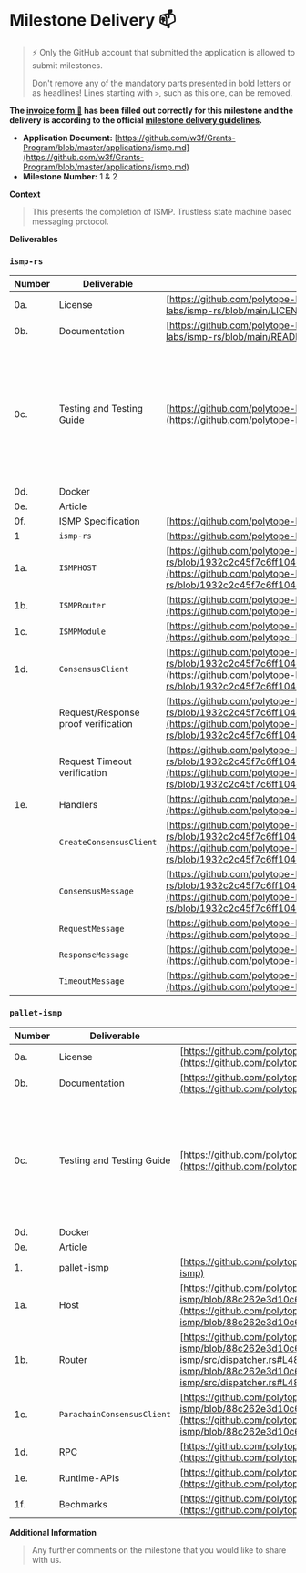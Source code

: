 # Milestone Delivery :mailbox:

> ⚡ Only the GitHub account that submitted the application is allowed to submit milestones. 
> 
> Don't remove any of the mandatory parts presented in bold letters or as headlines! Lines starting with `>`, such as this one, can be removed.

**The [invoice form :pencil:](https://docs.google.com/forms/d/e/1FAIpQLSfmNYaoCgrxyhzgoKQ0ynQvnNRoTmgApz9NrMp-hd8mhIiO0A/viewform) has been filled out correctly for this milestone and the delivery is according to the official [milestone delivery guidelines](https://github.com/w3f/Grants-Program/blob/master/docs/Support%20Docs/milestone-deliverables-guidelines.md).**  

* **Application Document:** [https://github.com/w3f/Grants-Program/blob/master/applications/ismp.md](https://github.com/w3f/Grants-Program/blob/master/applications/ismp.md)
* **Milestone Number:** 1 & 2

**Context**
> This presents the completion of ISMP. Trustless state machine based messaging protocol.

**Deliverables** 

### **`ismp-rs`**

| Number | Deliverable | Link | Notes |
| ------------- | ------------- | ------------- |------------- |
| 0a. | License |[https://github.com/polytope-labs/ismp-rs/blob/main/LICENSE](https://github.com/polytope-labs/ismp-rs/blob/main/LICENSE)| | 
| 0b.  | Documentation |[https://github.com/polytope-labs/ismp-rs/blob/main/README.md](https://github.com/polytope-labs/ismp-rs/blob/main/README.md)| |
| 0c. | Testing and Testing Guide |[https://github.com/polytope-labs/ismp-rs/tree/main/ismp-testsuite](https://github.com/polytope-labs/ismp-rs/tree/main/ismp-testsuite)| Presents a testsuite that can be verified from the latest [CI checks](https://github.com/polytope-labs/ismp-rs/actions/runs/5111348956) and workflow file.|
| 0d. | Docker | | |
| 0e. | Article | | |
| 0f. | ISMP Specification |[https://github.com/polytope-labs/ismp](https://github.com/polytope-labs/ismp)| |
| 1 | `ismp-rs` |[https://github.com/polytope-labs/ismp-rs](https://github.com/polytope-labs/ismp-rs)| |
| 1a. | `ISMPHOST` |[https://github.com/polytope-labs/ismp-rs/blob/1932c2c45f7c6ff104dd27b87aa06769739697fb/ismp/src/host.rs#L37](https://github.com/polytope-labs/ismp-rs/blob/1932c2c45f7c6ff104dd27b87aa06769739697fb/ismp/src/host.rs#L37)| |
| 1b. | `ISMPRouter` |[https://github.com/polytope-labs/ismp-rs/blob/main/ismp/src/router.rs](https://github.com/polytope-labs/ismp-rs/blob/main/ismp/src/router.rs)| |
| 1c. | `ISMPModule` |[https://github.com/polytope-labs/ismp-rs/blob/main/ismp/src/module.rs](https://github.com/polytope-labs/ismp-rs/blob/main/ismp/src/module.rs)| |
| 1d. | `ConsensusClient` |[https://github.com/polytope-labs/ismp-rs/blob/1932c2c45f7c6ff104dd27b87aa06769739697fb/ismp/src/consensus.rs#L91](https://github.com/polytope-labs/ismp-rs/blob/1932c2c45f7c6ff104dd27b87aa06769739697fb/ismp/src/consensus.rs#L91)| |
| | Request/Response proof verification |[https://github.com/polytope-labs/ismp-rs/blob/1932c2c45f7c6ff104dd27b87aa06769739697fb/ismp/src/consensus.rs#L123](https://github.com/polytope-labs/ismp-rs/blob/1932c2c45f7c6ff104dd27b87aa06769739697fb/ismp/src/consensus.rs#L123)| |
| | Request Timeout verification |[https://github.com/polytope-labs/ismp-rs/blob/1932c2c45f7c6ff104dd27b87aa06769739697fb/ismp/src/messaging.rs#L160](https://github.com/polytope-labs/ismp-rs/blob/1932c2c45f7c6ff104dd27b87aa06769739697fb/ismp/src/messaging.rs#L160)| |
| 1e. | Handlers |[https://github.com/polytope-labs/ismp-rs/blob/main/ismp/src/handlers.rs](https://github.com/polytope-labs/ismp-rs/blob/main/ismp/src/handlers.rs)| |
| | `CreateConsensusClient` |[https://github.com/polytope-labs/ismp-rs/blob/1932c2c45f7c6ff104dd27b87aa06769739697fb/ismp/src/handlers/consensus.rs#L91](https://github.com/polytope-labs/ismp-rs/blob/1932c2c45f7c6ff104dd27b87aa06769739697fb/ismp/src/handlers/consensus.rs#L91)| |
| | `ConsensusMessage` |[https://github.com/polytope-labs/ismp-rs/blob/1932c2c45f7c6ff104dd27b87aa06769739697fb/ismp/src/handlers/consensus.rs#L28](https://github.com/polytope-labs/ismp-rs/blob/1932c2c45f7c6ff104dd27b87aa06769739697fb/ismp/src/handlers/consensus.rs#L28)| |
| | `RequestMessage` |[https://github.com/polytope-labs/ismp-rs/blob/main/ismp/src/handlers/request.rs](https://github.com/polytope-labs/ismp-rs/blob/main/ismp/src/handlers/request.rs)| |
| | `ResponseMessage` |[https://github.com/polytope-labs/ismp-rs/blob/main/ismp/src/handlers/response.rs](https://github.com/polytope-labs/ismp-rs/blob/main/ismp/src/handlers/response.rs)| |
| | `TimeoutMessage` |[https://github.com/polytope-labs/ismp-rs/blob/main/ismp/src/handlers/timeout.rs](https://github.com/polytope-labs/ismp-rs/blob/main/ismp/src/handlers/timeout.rs)| |


### **`pallet-ismp`**

| Number | Deliverable | Link | Notes |
| ------------- | ------------- | ------------- |------------- |
| 0a. | License |[https://github.com/polytope-labs/substrate-ismp/blob/main/LICENSE](https://github.com/polytope-labs/substrate-ismp/blob/main/LICENSE)| | 
| 0b.  | Documentation |[https://github.com/polytope-labs/substrate-ismp/blob/main/README.md](https://github.com/polytope-labs/substrate-ismp/blob/main/README.md)| |
| 0c. | Testing and Testing Guide |[https://github.com/polytope-labs/substrate-ismp/blob/main/pallet-ismp/src/tests.rs](https://github.com/polytope-labs/substrate-ismp/blob/main/pallet-ismp/src/tests.rs)| Presents unit tests that can be verified from the latest [CI checks](https://github.com/polytope-labs/substrate-ismp/actions/runs/5123249573) and workflow file.|
| 0d. | Docker | | |
| 0e. | Article| | |
| 1. | pallet-ismp |[https://github.com/polytope-labs/substrate-ismp](https://github.com/polytope-labs/substrate-ismp)| |
| 1a. | Host |[https://github.com/polytope-labs/substrate-ismp/blob/88c262e3d10c6d74ce0ae29bc2d50b000ab0f7be/pallet-ismp/src/host.rs#L48](https://github.com/polytope-labs/substrate-ismp/blob/88c262e3d10c6d74ce0ae29bc2d50b000ab0f7be/pallet-ismp/src/host.rs#L48)| |
| 1b. | Router |[https://github.com/polytope-labs/substrate-ismp/blob/88c262e3d10c6d74ce0ae29bc2d50b000ab0f7be/pallet-ismp/src/dispatcher.rs#L48](https://github.com/polytope-labs/substrate-ismp/blob/88c262e3d10c6d74ce0ae29bc2d50b000ab0f7be/pallet-ismp/src/dispatcher.rs#L48)| |
| 1c. | `ParachainConsensusClient` |[https://github.com/polytope-labs/substrate-ismp/blob/88c262e3d10c6d74ce0ae29bc2d50b000ab0f7be/parachain/src/consensus.rs#L115](https://github.com/polytope-labs/substrate-ismp/blob/88c262e3d10c6d74ce0ae29bc2d50b000ab0f7be/parachain/src/consensus.rs#L115)| |
| 1d. | RPC |[https://github.com/polytope-labs/substrate-ismp/blob/main/pallet-ismp/rpc/src/lib.rs](https://github.com/polytope-labs/substrate-ismp/blob/main/pallet-ismp/rpc/src/lib.rs)| |
| 1e. | Runtime-APIs |[https://github.com/polytope-labs/substrate-ismp/blob/main/pallet-ismp/runtime-api/src/lib.rs](https://github.com/polytope-labs/substrate-ismp/blob/main/pallet-ismp/runtime-api/src/lib.rs)| |
| 1f. | Bechmarks |[https://github.com/polytope-labs/substrate-ismp/blob/main/pallet-ismp/src/benchmarking.rs](https://github.com/polytope-labs/substrate-ismp/blob/main/pallet-ismp/src/benchmarking.rs)| |

**Additional Information**
> Any further comments on the milestone that you would like to share with us.
